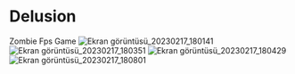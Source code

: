 # Delusion
Zombie Fps Game
![Ekran görüntüsü_20230217_180141](https://user-images.githubusercontent.com/58627711/219692159-f62cfa75-62cd-433b-9ced-847321249060.png)
![Ekran görüntüsü_20230217_180351](https://user-images.githubusercontent.com/58627711/219692201-4365c555-40ce-4b38-941b-ff7ad69ac9bb.png)
![Ekran görüntüsü_20230217_180429](https://user-images.githubusercontent.com/58627711/219692211-13b1b637-d0dc-4726-b796-b8ce4aa38732.png)
![Ekran görüntüsü_20230217_180801](https://user-images.githubusercontent.com/58627711/219692251-d85c2764-0a98-4ac2-b81d-dd8a0445fc29.png)
